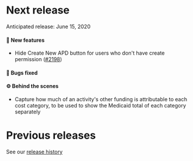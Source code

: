 # Next release

Anticipated release: June 15, 2020

#### 🚀 New features

- Hide Create New APD button for users who don't have create permission ([#2198])

#### 🐛 Bugs fixed

#### ⚙️ Behind the scenes

- Capture how much of an activity's other funding is attributable to each cost category, to be used to show the Medicaid total of each category separately

# Previous releases

See our [release history](https://github.com/18F/cms-hitech-apd/releases)

[#2169]: https://github.com/18F/cms-hitech-apd/issues/2169
[#2198]: https://github.com/18F/cms-hitech-apd/issues/2198
